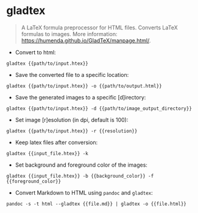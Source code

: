 # gladtex

> A LaTeX formula preprocessor for HTML files. Converts LaTeX formulas to images.
> More information: <https://humenda.github.io/GladTeX/manpage.html/>.

- Convert to html:

`gladtex {{path/to/input.htex}}`

- Save the converted file to a specific location:

`gladtex {{path/to/input.htex}} -o {{path/to/output.html}}`

- Save the generated images to a specific [d]irectory:

`gladtex {{path/to/input.htex}} -d {{path/to/image_output_directory}}`

- Set image [r]esolution (in dpi, default is 100):

`gladtex {{path/to/input.htex}} -r {{resolution}}`

- Keep latex files after conversion:

`gladtex {{input_file.htex}} -k`

- Set background and foreground color of the images:

`gladtex {{input_file.htex}} -b {{background_color}} -f {{foreground_color}}`

- Convert Markdown to HTML using `pandoc` and `gladtex`:

`pandoc -s -t html --gladtex {{file.md}} | gladtex -o {{file.html}}`
